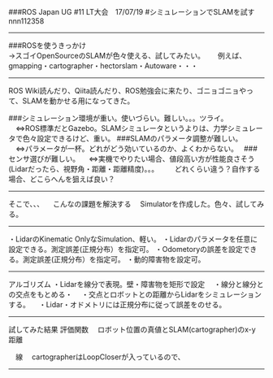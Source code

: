 ###ROS Japan UG #11 LT大会　17/07/19 
#シミュレーションでSLAMを試す
nnn112358

---

###ROSを使うきっかけ   
 →スゴイOpenSourceのSLAMが色々使える、試してみたい。  
 　例えば、  
  gmapping・cartographer・hectorslam・Autoware・・・    

---

ROS Wiki読んだり、Qiita読んだり、ROS勉強会に来たり、ゴニョゴニョやって、SLAMを動かせる用になってきた。
  
###シミュレーション環境が重い。使いづらい。難しい。。。ツライ。  
　⇔ROS標準だとGazebo。SLAMシミュレータというよりは、力学シミュレータで色々設定できるけど、重い。
###SLAMのパラメータ調整が難しい。  
　⇔パラメータが一杯。どれがどう効いているのか、よくわからない。  
###センサ選びが難しい。
　⇔実機でやりたい場合、値段高い方が性能良さそう(Lidarだったら、視野角・距離・距離精度)。。。
　　どれくらい違う？自作する場合、どこらへんを狙えば良い？ 
  
---


そこで、、、
　こんなの課題を解決する
　Simulatorを作成した。色々、試してみる。


---


・LidarのKinematic OnlyなSimulation、軽い。
・Lidarのパラメータを任意に設定できる。測定誤差(正規分布）を指定可。
・Odometoryの誤差を設定できる。測定誤差(正規分布）を指定可。
・動的障害物を設定可。

---


アルゴリズム
 ・Lidarを線分で表現。壁・障害物を矩形で設定
　・線分と線分との交点をもとめる・
　・交点とロボットとの距離からLidarをシミュレーションする。
　・Lidar・オドメトリには正規分布に従って誤差をのせる。

---

試してみた結果
評価関数
　ロボット位置の真値とSLAM(cartographer)のx-y 距離

　線
　cartographerはLoopCloserが入っているので、

---

